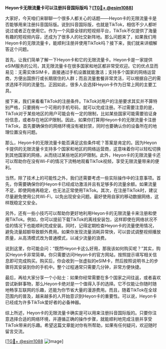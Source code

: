 **Heyon卡无限流量卡可以注册抖音国际版吗？[[TG💪+ @esim1088](https://t.me/s/esim1088)]**

大家好，今天咱们来聊聊一个很多人都关心的话题——Heyon卡的无限流量卡是否能够用来注册抖音国际版。说到抖音国际版，也就是TikTok，相信不少人都听说过或者正在使用它。作为一个风靡全球的短视频平台，TikTok不仅提供了海量有趣的短视频内容，还成为了很多人的社交新阵地。那么问题来了，如果我们用Heyon卡的无限流量卡，能顺利注册并使用TikTok吗？接下来，我们就来详细解答这个问题。

首先，让我们简单了解一下Heyon卡和它的无限流量卡。Heyon卡是一家提供eSIM服务的公司，其无限流量卡在很多国家和地区都非常受欢迎。它的优点显而易见：无需实体SIM卡，直接通过手机设置就能激活；支持多个国家的网络运营商，方便出国旅行或长期居住的人群；而且流量套餐非常灵活，可以根据自己的需求选择不同的流量包。正因如此，很多人会选择Heyon卡作为日常上网的主要工具。

接下来，我们来看看TikTok的注册条件。TikTok对用户的注册要求其实并不算特别严格，只要拥有一个可用的手机号码，就可以完成注册。不过需要注意的是，TikTok对于某些地区的用户可能会有一定的限制，比如某些国家可能需要验证身份信息，或者存在地区IP限制。因此，如果你打算用Heyon卡的无限流量卡注册TikTok，首先要确保你的网络环境没有被封禁，同时也要确认你的设备所在的地理位置没有问题。

那么，Heyon卡的无限流量卡能否满足这些条件呢？答案是肯定的。因为Heyon卡提供的无限流量卡支持多个国家和地区的网络运营商，这意味着你可以轻松切换到其他国家的网络，从而绕过某些地区的IP限制。此外，Heyon卡的无限流量卡还可以帮助你在没有Wi-Fi的情况下流畅地观看TikTok视频，享受无限流量带来的便利。

当然，除了技术上的可能性之外，我们还需要考虑一些实际操作中的注意事项。首先，你需要确保你的Heyon卡已经成功激活并且有足够多的流量余额。如果流量不足，即使网络再稳定，也无法正常使用TikTok。其次，在注册TikTok时，建议尽量避免使用公共Wi-Fi，以免出现安全问题。最好使用自家的移动数据网络，这样既稳定又安全。

另外，还有一些小技巧可以帮助你更好地利用Heyon卡的无限流量卡来注册和使用TikTok。例如，你可以提前下载TikTok的离线安装包，这样即使在网络状况不佳的情况下也能顺利完成安装。同时，记得定期检查Heyon卡的流量使用情况，避免流量超额导致额外费用。如果你发现流量消耗异常快，可以尝试调整视频播放质量，从高清模式改为普通模式，以减少流量的浪费。

说到这里，你可能会问：“既然Heyon卡这么好用，那我该如何购买呢？”其实，购买Heyon卡非常简单。你只需要访问Heyon卡的官方网站，按照提示填写相关信息即可完成购买。购买后，你会收到一张虚拟的eSIM卡，然后按照说明书上的步骤将其安装到你的手机中。整个过程通常只需要几分钟，非常方便快捷。

最后，再给大家分享一个小贴士：如果你经常需要在多个国家之间往返，或者喜欢尝试新鲜事物，那么Heyon卡绝对是一个值得入手的选择。它不仅能让你随时随地畅享互联网的乐趣，还能为你节省大量的漫游费用。而且，随着TikTok在全球范围内的普及，越来越多的人开始意识到Heyon卡的重要性。可以说，Heyon卡已经成为许多TikTok爱好者的必备神器。

综上所述，Heyon卡的无限流量卡确实是可以用来注册抖音国际版的。只要你注意选择合适的网络环境，并遵循正确的操作步骤，就能顺利地完成注册并享受TikTok带来的乐趣。希望这篇文章能对你有所帮助，如果有任何疑问，欢迎随时留言交流。

[[TG💪+ @esim1088](https://t.me/s/esim1088) ![Image](https://i.postimg.cc/4NQfJmqS/Snipaste-2025-05-13-00-14-12.png)]